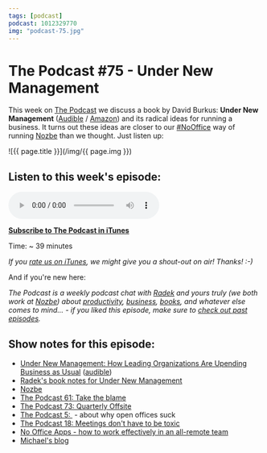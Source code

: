 ```yaml
---
tags: [podcast]
podcast: 1012329770
img: "podcast-75.jpg"
---
```


# The Podcast #75 - Under New Management

This week on [The Podcast][p] we discuss a book by David Burkus: **Under New Management** ([Audible](https://www.audible.com/pd/B01CIR380G?tag=sliwinski-20) / [Amazon](https://www.amazon.com/dp/0544630971?tag=sliwinski-20)) and its radical ideas for running a business. It turns out these ideas are closer to our [#NoOffice](/nooffice) way of running [Nozbe][n] than we thought. Just listen up:

<!--More-->

![{{ page.title }}](/img/{{ page.img }})

## Listen to this week's episode:

<audio controls>
<source src="https://files.nozbe.com/podcast/075.mp3" type="audio/mpeg">
</audio>

**[Subscribe to The Podcast in iTunes][i]**

Time: ~ 39 minutes

*If you [rate us on iTunes][i], we might give you a shout-out on air! Thanks! :-)*

And if you're new here:

*The Podcast is a weekly podcast chat with [Radek][r] and yours truly (we both work at [Nozbe][n]) about [productivity](/productivity), [business](/business), [books](/books), and whatever else comes to mind… - if you liked this episode, make sure to [check out past episodes](/podcast).*

## Show notes for this episode:

  * [Under New Management: How Leading Organizations Are Upending Business as Usual](https://www.amazon.com/Under-New-Management-Organizations-Upending/dp/0544630971/) ([audible](http://www.audible.com/pd/Business/Under-New-Management-Audiobook/B01CIR380G/))
  * [Radek's book notes for Under New Management](http://radex.io/books/under-new-management/)
  * [Nozbe](https://michael.gratis/nozbe)
  * [The Podcast 61: Take the blame](/podcast-61)
  * [The Podcast 73: Quarterly Offsite](/podcast-73)
  * [The Podcast 5: ](/podcast-5) - about why open offices suck
  * [The Podcast 18: Meetings don't have to be toxic](/podcast-18)
  * [No Office Apps - how to work effectively in an all-remote team](https://www.youtube.com/watch?v=5V6X4GJwAkQ) 
  * [Michael's blog](https://sliwinski.com/)

[e]: /podcast-75

[p]: /podcast
[n]: https://michael.gratis/nozbe
[r]: https://michael.gratis/radex
[i]: https://michael.gratis/thepodcast
